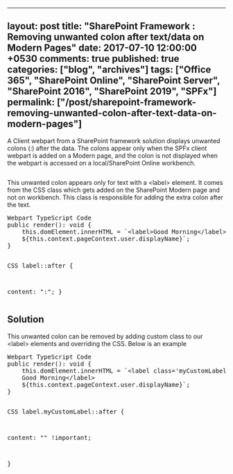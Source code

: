 ---
layout: post
title: "SharePoint Framework : Removing unwanted colon after text/data on Modern Pages"
date: 2017-07-10 12:00:00 +0530
comments: true
published: true
categories: ["blog", "archives"]
tags: ["Office 365", "SharePoint Online", "SharePoint Server", "SharePoint 2016", "SharePoint 2019", "SPFx"]
permalink: ["/post/sharepoint-framework-removing-unwanted-colon-after-text-data-on-modern-pages"]
  ---
<!-- more -->
<p>A Client webpart from a SharePoint framework solution displays unwanted colons (:) after the data. The colons appear only when the SPFx client webpart is added on a Modern page, and the colon is not displayed when the webpart is accessed on a local/SharePoint Online workbench.</p>
<p><img src="/image.axd?picture=/index.png" alt="" /></p>
<p>This unwanted colon appears only for text with a &lt;label&gt; element. It comes from the CSS class which gets added on the SharePoint Modern page and not on workbench. This class is responsible for adding the extra colon after the text.</p>
<pre class="brush:js;auto-links:false;toolbar:false" contenteditable="false">Webpart TypeScript Code
public render(): void {
	this.domElement.innerHTML = `&lt;label&gt;Good Morning&lt;/label&gt; 
	${this.context.pageContext.user.displayName}`;
}

CSS
label::after {

content: ":";
}</pre>
<h2>Solution</h2>
<p>This unwanted colon can be removed by adding custom class to our &lt;label&gt; elements and overriding the CSS. Below is an example</p>
<pre class="brush:js;auto-links:false;toolbar:false" contenteditable="false">Webpart TypeScript Code
public render(): void {
	this.domElement.innerHTML = `&lt;label class='myCustomLabel'&gt;
	Good Morning&lt;/label&gt;
	${this.context.pageContext.user.displayName}`;
}

CSS
label.myCustomLabel::after {
    
content: "" !important;

}</pre>
<p>&nbsp;</p>
